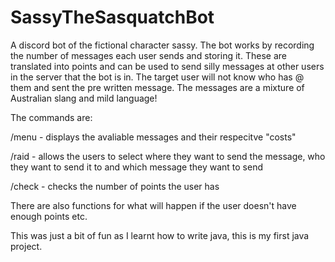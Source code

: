 # SassyTheSasquatchBot
A discord bot of the fictional character sassy. The bot works by recording the number of messages each user sends and storing it. These are translated into points and can be used to send silly messages at other users in the server that the bot is in. The target user will not know who has @ them and sent the pre written message. The messages are a mixture of Australian slang and mild language! 


The commands are: 

/menu - displays the avaliable messages and their respecitve "costs"

/raid - allows the users to select where they want to send the message, who they want to send it to and which message they want to send

/check - checks the number of points the user has

There are also functions for what will happen if the user doesn't have enough points etc. 


This was just a bit of fun as I learnt how to write java, this is my first java project. 


